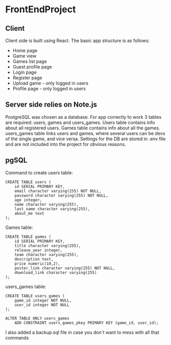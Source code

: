 # FrontEndProject
## Client
Client side is built using React. The basic app structure is as follows:
* Home page
* Game view
* Games list page
* Guest profile page
* Login page
* Register page
* Upload game - only logged in users
* Profile page - only logged in users

## Server side relies on Note.js
PostgreSQL was chosen as a database. For app correctly to work 3 tables are required: users, games and users_games. Users table contains info about all registered users. Games table contains info about all the games. users_games table links users and games, where several users can be devs of the single game, and vice versa. Settings for the DB are stored in .env file and are not included into the project for obvious reasons.

## pgSQL
Command to create users table:
```
CREATE TABLE users (
    id SERIAL PRIMARY KEY,
    email character varying(255) NOT NULL,
    password character varying(255) NOT NULL,
    age integer,
    name character varying(255),
    last_name character varying(255),
    about_me text
);
```
Games table:
```
CREATE TABLE games (
    id SERIAL PRIMARY KEY,
    title character varying(255),
    release_year integer,
    team character varying(255),
    description text,
    price numeric(10,2),
    poster_link character varying(255) NOT NULL,
    download_link character varying(255)
);
```
users_games table:
```
CREATE TABLE users_games (
    game_id integer NOT NULL,
    user_id integer NOT NULL
);

ALTER TABLE ONLY users_games
    ADD CONSTRAINT users_games_pkey PRIMARY KEY (game_id, user_id);
```

I also added a backup.sql file in case you don`t want to mess with all that commands